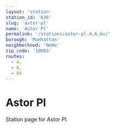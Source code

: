 ```yaml
---
layout: 'station'
station_id: '636'
slug: 'astor-pl'
name: 'Astor Pl'
permalink: '/stations/astor-pl-4,6,6x/'
borough: 'Manhattan'
neighborhood: 'NoHo'
zip_code: '10003'
routes:
  - 4,
  - 6,
  - 6X
---
```

# Astor Pl

Station page for Astor Pl.
